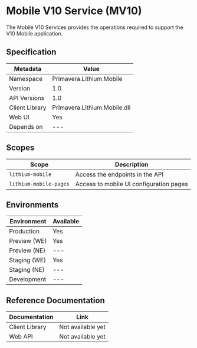 # Mobile V10 Service (MV10)

The Mobile V10 Services provides the operations required to support the V10 Mobile application.

## Specification

| Metadata | Value |
| - | - |
| Namespace | Primavera.Lithium.Mobile |
| Version | 1.0 |
| API Versions | 1.0 |
| Client Library | Primavera.Lithium.Mobile.dll |
| Web UI | Yes |
| Depends on | --- |

## Scopes

| Scope | Description |
| - | - |
| `lithium-mobile` | Access the endpoints in the API |
| `lithium-mobile-pages` | Access to mobile UI configuration pages |

## Environments

| Environment | Available |
| - | - |
| Production | Yes |
| Preview (WE) | Yes |
| Preview (NE) | --- |
| Staging (WE) | Yes |
| Staging (NE) | --- |
| Development | --- |

## Reference Documentation

| Documentation | Link |
| - | - |
| Client Library | Not available yet |
| Web API | Not available yet |
